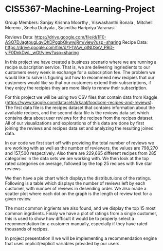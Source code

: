 # CIS5367-Machine-Learning-Project

 Group Members: Sanjay Krishna Moorthy , Viswashanthi Bonala , Mitchell Moreno , Sneha Dudyala , Susmitha Haripriya Varanasi
 
 Reviews Data: https://drive.google.com/file/d/1F0-ASQ7DJagtpugLqvQhDPggbQkwwjRm/view?usp=sharing
 Recipe Data: https://drive.google.com/file/d/1-1VAw_qINDSeV_PBD-ylF0DnkDwL_wGt/view?usp=sharing

In this project we have created a business scenario where we are running a recipe subscription service. That is, we are delivering ingriedients to our customers every week in exchange for a subscription fee. The problem we would like to solve is figuring out how to recommend new recipies that our customers would like so that our customers extend their subscriptions, if they enjoy the recipies they are more likely to renew their subscription.

For this project we will be using two CSV files that contain data from Kaggle (https://www.kaggle.com/datasets/irkaal/foodcom-recipes-and-reviews). The first data file is the recipes dataset that contains information about the available recipes, and the second data file is the  reviews data set which contains data about user reviews for the recipes from the recipes dataset. All of our visualizations and explorations of this data are done by first joining the reviews and recipes data set and analyzing the resulting joined data.

In our code we first start off with providing the total number of reviews we are working with as well as the number of reviewers, the values are 798,270 and 157,500 respectively. Also there are 229,665 different recipes from 285 categories in the data sets we are working with. We then look at the top rated categories on average, followed by the top 25 recipes with five star reviews.

We then have a pie chart which displays the distributuions of the ratings. Following is a table which displays the number of reviews left by each customer, with number of reviews in desending order. We also made a scatter plot where each dot on the graph is the length of review text for a given review. 

The most common ingrients are also found, and we display the top 15 most common ingrdients. Finaly we have a plot of ratings from a single customer, this is used to show how difficult it would be to properly select a recommendation for a customer manually, especially if they have rated thousands of recipes.

In project presentation II we will be implementing a recommendation engine that uses implicit/explicit variables provided by our users.

